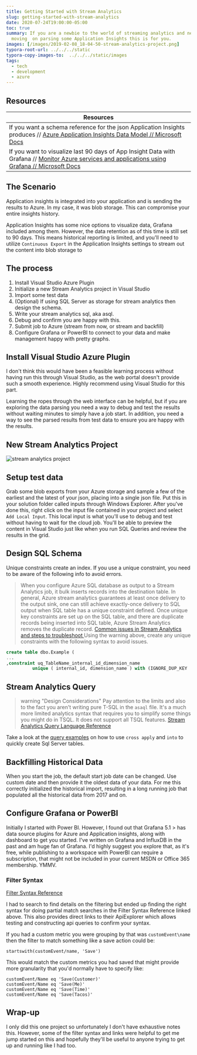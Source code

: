 ```yaml
---
title: Getting Started with Stream Analytics
slug: getting-started-with-stream-analytics
date: 2020-07-24T19:00:00-05:00
toc: true
summary: If you are a newbie to the world of streaming analytics and need to get
  moving  on parsing some Application Insights this is for you.
images: [/images/2019-02-08_18-04-50-stream-analytics-project.png]
typora-root-url: ../../../static
typora-copy-images-to:  ../../../static/images
tags:
  - tech
  - development
  - azure
---
```


## Resources

| Resources                                                                                                                                                                  |
| -------------------------------------------------------------------------------------------------------------------------------------------------------------------------- |
| If you want a schema reference for the json Application Insights produces // [Azure Application Insights Data Model // Microsoft Docs](http://bit.ly/2S3kFlD)              |
| If you want to visualize last 90 days of App Insight Data with Grafana // [Monitor Azure services and applications using Grafana // Microsoft Docs](http://bit.ly/2S1Kkv9) |

## The Scenario

Application insights is integrated into your application and is sending the results to Azure. In my case, it was blob storage. This can compromise your entire insights history.

Application Insights has some nice options to visualize data, Grafana included among them.
However, the data retention as of this time is still set to 90 days. This means historical reporting is limited, and you'll need to utilize `Continuous Export` in the Application Insights settings to stream out the content into blob storage to

## The process

1. Install Visual Studio Azure Plugin
2. Initialize a new Stream Analytics project in Visual Studio
3. Import some test data
4. (Optional) If using SQL Server as storage for stream analytics then design the schema.
5. Write your stream analytics sql, aka asql.
6. Debug and confirm you are happy with this.
7. Submit job to Azure (stream from now, or stream and backfill)
8. Configure Grafana or PowerBI to connect to your data and make management happy with pretty graphs.

## Install Visual Studio Azure Plugin

I don't think this would have been a feasible learning process without having run this through Visual Studio, as the web portal doesn't provide such a smooth experience.
Highly recommend using Visual Studio for this part.

Learning the ropes through the web interface can be helpful, but if you are exploring the data parsing you need a way to debug and test the results without waiting minutes to simply have a job start.
In addition, you need a way to see the parsed results from test data to ensure you are happy with the results.

## New Stream Analytics Project

![stream analytics project](/images/2019-02-08_18-04-50-stream-analytics-project.png "Stream Analytics In Visual Studio 2017")

## Setup test data

Grab some blob exports from your Azure storage and sample a few of the earliest and the latest of your json, placing into a single json file. Put this in your solution folder called inputs through Windows Explorer. After you've done this, right click on the input file contained in your project and select `Add Local Input`. This local input is what you'll use to debug and test without having to wait for the cloud job. You'll be able to preview the content in Visual Studio just like when you run SQL Queries and review the results in the grid.

## Design SQL Schema

Unique constraints create an index.
If you use a unique constraint, you need to be aware of the following info to avoid errors.

> When you configure Azure SQL database as output to a Stream Analytics job, it bulk inserts records into the destination table. In general, Azure stream analytics guarantees at least once delivery to the output sink, one can still achieve exactly-once delivery to SQL output when SQL table has a unique constraint defined.
Once unique key constraints are set up on the SQL table, and there are duplicate records being inserted into SQL table, Azure Stream Analytics removes the duplicate record.
[Common issues in Stream Analytics and steps to troubleshoot
](http://bit.ly/2Bugzh0)
Using the warning above, create any unique constraints with the following syntax to avoid issues.

```sql
create table dbo.Example (
...
,constraint uq_TableName_internal_id_dimension_name
          unique ( internal_id, dimension_name ) with (IGNORE_DUP_KEY  = on)
```

## Stream Analytics Query

> warning "Design Considerations"
> Pay attention to the limits and also to the fact you aren't writing pure T-SQL in the `asaql` file. It's a much more limited analytics syntax that requires you to simplify some things you might do in TSQL. It does not support all TSQL features. [Stream Analytics Query Language Reference](https://docs.microsoft.com/en-us/stream-analytics-query/stream-analytics-query-language-reference)

Take a look at the [query examples](https://docs.microsoft.com/en-us/azure/azure-monitor/app/code-sample-export-sql-stream-analytics) on how to use `cross apply` and `into` to quickly create Sql Server tables.

## Backfilling Historical Data

When you start the job, the default start job date can be changed.
Use custom date and then provide it the oldest data of your data.
For me this correctly initialized the historical import, resulting in a long running job that populated all the historical data from 2017 and on.

## Configure Grafana or PowerBI

Initially I started with Power BI.
However, I found out that Grafana 5.1 > has data source plugins for Azure and Application insights, along with dashboard to get you started.
I've written on Grafana and InfluxDB in the past and am huge fan of Grafana.
I'd highly suggest you explore that, as it's free, while publishing to a workspace with PowerBI can require a subscription, that might not be included in your current MSDN or Office 365 membership. YMMV.

### Filter Syntax

[Filter Syntax Reference](http://bit.ly/2Uft9bv)

I had to search to find details on the filtering but ended up finding the right syntax for doing partial match searches in the Filter Syntax Reference linked above.
This also provides direct links to their ApiExplorer which allows testing and constructing api queries to confirm your syntax.

If you had a custom metric you were grouping by that was `customEvent\name` then the filter to match something like a save action could be:

```text
startswith(customEvent/name, 'Save')
```

This would match the custom metrics you had saved that might provide more granularity that you'd normally have to specify like:

```text
customEvent/Name eq 'Save(Customer)'
customEvent/Name eq 'Save(Me)'
customEvent/Name eq 'Save(Time)'
customEvent/Name eq 'Save(Tacos)'
```


## Wrap-up

I only did this one project so unfortunately I don't have exhaustive notes this.
However, some of the filter syntax and links were helpful to get me jump started on this and hopefully they'll be useful to anyone trying to get up and running like I had too.
